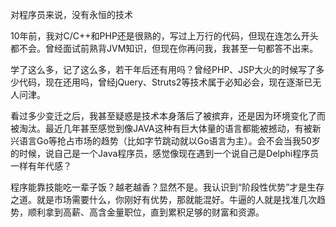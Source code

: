 对程序员来说，没有永恒的技术    

10年前，我对C/C++和PHP还是很熟的，写过上万行的代码，但现在连怎么开头都不会。曾经面试前熟背JVM知识，但现在你再问我，我甚至一句都答不出来。    

学了这么多，记了这么多，若干年后还有用吗？曾经PHP、JSP大火的时候写了多少代码，现在还用吗，曾经jQuery、Struts2等技术属于必知必会，现在逐渐已无人问津。    

看过多少变迁之后，我甚至疑惑是技术本身落后了被摈弃，还是因为环境变化了而被淘汰。最近几年甚至感觉到像JAVA这种有巨大体量的语言都能被撼动，有被新兴语言Go等抢占市场的趋势（比如字节跳动就以Go语言为主）。会不会当我50岁的时候，说自己是一个Java程序员，感觉像现在遇到一个说自己是Delphi程序员一样有年代感？    

程序能靠技能吃一辈子饭？越老越香？显然不是。我认识到“阶段性优势”才是生存之道。就是市场需要什么，你刚好有优势，那就能混好。牛逼的人就是找准几次趋势，顺利拿到高薪、高含金量职位，直到累积足够的财富和资源。